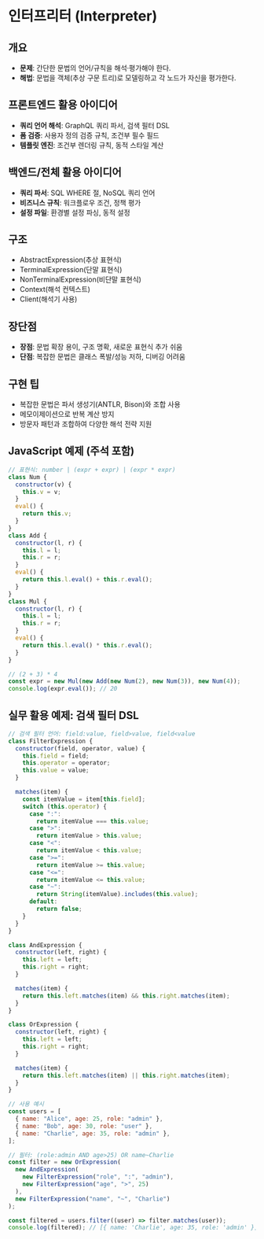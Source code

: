 # 인터프리터 (Interpreter)

## 개요

- **문제**: 간단한 문법의 언어/규칙을 해석·평가해야 한다.
- **해법**: 문법을 객체(추상 구문 트리)로 모델링하고 각 노드가 자신을 평가한다.

## 프론트엔드 활용 아이디어

- **쿼리 언어 해석**: GraphQL 쿼리 파서, 검색 필터 DSL
- **폼 검증**: 사용자 정의 검증 규칙, 조건부 필수 필드
- **템플릿 엔진**: 조건부 렌더링 규칙, 동적 스타일 계산

## 백엔드/전체 활용 아이디어

- **쿼리 파서**: SQL WHERE 절, NoSQL 쿼리 언어
- **비즈니스 규칙**: 워크플로우 조건, 정책 평가
- **설정 파일**: 환경별 설정 파싱, 동적 설정

## 구조

- AbstractExpression(추상 표현식)
- TerminalExpression(단말 표현식)
- NonTerminalExpression(비단말 표현식)
- Context(해석 컨텍스트)
- Client(해석기 사용)

## 장단점

- **장점**: 문법 확장 용이, 구조 명확, 새로운 표현식 추가 쉬움
- **단점**: 복잡한 문법은 클래스 폭발/성능 저하, 디버깅 어려움

## 구현 팁

- 복잡한 문법은 파서 생성기(ANTLR, Bison)와 조합 사용
- 메모이제이션으로 반복 계산 방지
- 방문자 패턴과 조합하여 다양한 해석 전략 지원

## JavaScript 예제 (주석 포함)

```javascript
// 표현식: number | (expr + expr) | (expr * expr)
class Num {
  constructor(v) {
    this.v = v;
  }
  eval() {
    return this.v;
  }
}
class Add {
  constructor(l, r) {
    this.l = l;
    this.r = r;
  }
  eval() {
    return this.l.eval() + this.r.eval();
  }
}
class Mul {
  constructor(l, r) {
    this.l = l;
    this.r = r;
  }
  eval() {
    return this.l.eval() * this.r.eval();
  }
}

// (2 + 3) * 4
const expr = new Mul(new Add(new Num(2), new Num(3)), new Num(4));
console.log(expr.eval()); // 20
```

## 실무 활용 예제: 검색 필터 DSL

```javascript
// 검색 필터 언어: field:value, field>value, field<value
class FilterExpression {
  constructor(field, operator, value) {
    this.field = field;
    this.operator = operator;
    this.value = value;
  }

  matches(item) {
    const itemValue = item[this.field];
    switch (this.operator) {
      case ":":
        return itemValue === this.value;
      case ">":
        return itemValue > this.value;
      case "<":
        return itemValue < this.value;
      case ">=":
        return itemValue >= this.value;
      case "<=":
        return itemValue <= this.value;
      case "~":
        return String(itemValue).includes(this.value);
      default:
        return false;
    }
  }
}

class AndExpression {
  constructor(left, right) {
    this.left = left;
    this.right = right;
  }

  matches(item) {
    return this.left.matches(item) && this.right.matches(item);
  }
}

class OrExpression {
  constructor(left, right) {
    this.left = left;
    this.right = right;
  }

  matches(item) {
    return this.left.matches(item) || this.right.matches(item);
  }
}

// 사용 예시
const users = [
  { name: "Alice", age: 25, role: "admin" },
  { name: "Bob", age: 30, role: "user" },
  { name: "Charlie", age: 35, role: "admin" },
];

// 필터: (role:admin AND age>25) OR name~Charlie
const filter = new OrExpression(
  new AndExpression(
    new FilterExpression("role", ":", "admin"),
    new FilterExpression("age", ">", 25)
  ),
  new FilterExpression("name", "~", "Charlie")
);

const filtered = users.filter((user) => filter.matches(user));
console.log(filtered); // [{ name: 'Charlie', age: 35, role: 'admin' }]
```
